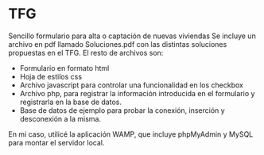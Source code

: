 # TFG
Sencillo formulario para alta o captación de nuevas viviendas
Se incluye un archivo en pdf llamado Soluciones.pdf con las distintas soluciones propuestas en el TFG.
El resto de archivos son: 
- Formulario en formato html
- Hoja de estilos css
- Archivo javascript para controlar una funcionalidad en los checkbox
- Archivo php, para registrar la información introducida en el formulario y registrarla en la base de datos.
- Base de datos de ejemplo para probar la conexión, inserción y desconexión a la misma.

En mi caso, utilicé la aplicación WAMP, que incluye phpMyAdmin y MySQL para montar el servidor local.
